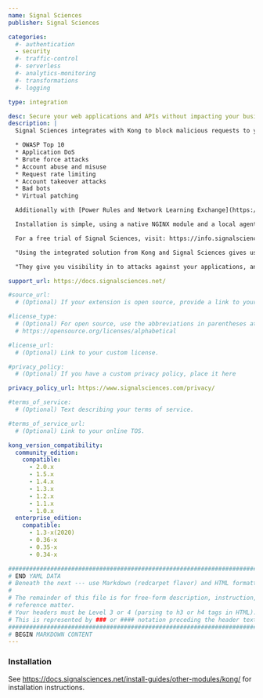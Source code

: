 ```yaml
---
name: Signal Sciences
publisher: Signal Sciences

categories:
  #- authentication
  - security
  #- traffic-control
  #- serverless
  #- analytics-monitoring
  #- transformations
  #- logging

type: integration

desc: Secure your web applications and APIs without impacting your business
description: |
  Signal Sciences integrates with Kong to block malicious requests to your APIs including SQLi, XSS, and more. Kong’s fast, autoscaling API gateway provides a powerful and secure enterprise-class platform to front web traffic, where Signal Sciences focuses on Layer 7 application security for that traffic. Without writing or tuning regex signatures, Signal Sciences provides immediate protection over the following:

  * OWASP Top 10
  * Application DoS
  * Brute force attacks
  * Account abuse and misuse
  * Request rate limiting
  * Account takeover attacks
  * Bad bots
  * Virtual patching

  Additionally with [Power Rules and Network Learning Exchange](https://labs.signalsciences.com/product-launch-2018-power-rules-and-network-learning-exchange), Signal Sciences provides protections beyond what WAFs have traditionally been able to provide.

  Installation is simple, using a native NGINX module and a local agent that feed data into Signal Sciences Cloud Engine.

  For a free trial of Signal Sciences, visit: https://info.signalsciences.com/request-a-trial-kong-signal-sciences-0

  "Using the integrated solution from Kong and Signal Sciences gives us the support we need across all applications, including serverless applications, regardless of how or where they are deployed,” said Jonathan Agha, VP Information Security at WeWork. “With Kong and Signal Sciences, we get greater visibility and architectural flexibility than we have had in the past, without sacrificing performance."

  "They give you visibility in to attacks against your applications, and even auto-blocking a bunch of them without that turning into a cascading horror-show." - Patrick Gray, Risky Biz Producer

support_url: https://docs.signalsciences.net/

#source_url:
  # (Optional) If your extension is open source, provide a link to your code.

#license_type:
  # (Optional) For open source, use the abbreviations in parentheses at:
  # https://opensource.org/licenses/alphabetical

#license_url:
  # (Optional) Link to your custom license.

#privacy_policy:
  # (Optional) If you have a custom privacy policy, place it here

privacy_policy_url: https://www.signalsciences.com/privacy/

#terms_of_service:
  # (Optional) Text describing your terms of service.

#terms_of_service_url:
  # (Optional) Link to your online TOS.

kong_version_compatibility:
  community_edition:
    compatible:
      - 2.0.x
      - 1.5.x
      - 1.4.x
      - 1.3.x
      - 1.2.x
      - 1.1.x
      - 1.0.x
  enterprise_edition:
    compatible:
      - 1.3-x(2020)
      - 0.36-x
      - 0.35-x
      - 0.34-x

###############################################################################
# END YAML DATA
# Beneath the next --- use Markdown (redcarpet flavor) and HTML formatting only.
#
# The remainder of this file is for free-form description, instruction, and
# reference matter.
# Your headers must be Level 3 or 4 (parsing to h3 or h4 tags in HTML).
# This is represented by ### or #### notation preceding the header text.
###############################################################################
# BEGIN MARKDOWN CONTENT
---
```


### Installation

See https://docs.signalsciences.net/install-guides/other-modules/kong/ for installation instructions.

